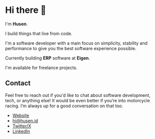 # Hi there 👋

I'm **Husen**.  

I build things that live from code.  

I'm a software developer with a main focus on simplicity, stability and 
performance to give you the best software experience possible.

Currently building **ERP** software at **Eigen**.

I'm available for freelance projects.

## Contact

Feel free to reach out if you'd like to chat about software development, tech, or anything else! It would be even better if you’re into motorcycle racing. I’m always up for a good conversation on that too.

- [Website](http://husen.id)
- [hi@husen.id](mailto:hi@husen.id)
- [Twitter/X](http://twitter.com/heyhusen)
- [LinkedIn](http://linkedin.com/in/heyhusen)
